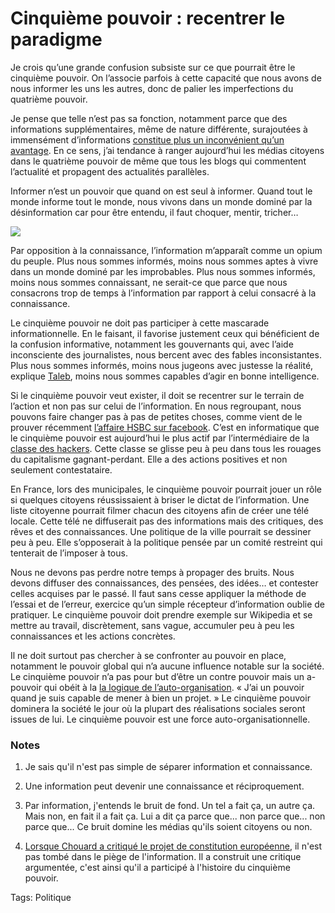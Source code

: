 # Cinquième pouvoir : recentrer le paradigme

Je crois qu’une grande confusion subsiste sur ce que pourrait être le cinquième pouvoir. On l’associe parfois à cette capacité que nous avons de nous informer les uns les autres, donc de palier les imperfections du quatrième pouvoir.

Je pense que telle n’est pas sa fonction, notamment parce que des informations supplémentaires, même de nature différente, surajoutées à immensément d’informations [constitue plus un inconvénient qu’un avantage](http://blog.tcrouzet.com/2007/08/31/information-egale-desinformation/). En ce sens, j’ai tendance à ranger aujourd’hui les médias citoyens dans le quatrième pouvoir de même que tous les blogs qui commentent l’actualité et propagent des actualités parallèles.

Informer n’est un pouvoir que quand on est seul à informer. Quand tout le monde informe tout le monde, nous vivons dans un monde dominé par la désinformation car pour être entendu, il faut choquer, mentir, tricher…

![](http://blog.tcrouzet.comhttps://tcrouzet.com/images_tc/2007/10/pacco7.jpg)

Par opposition à la connaissance, l’information m’apparaît comme un opium du peuple. Plus nous sommes informés, moins nous sommes aptes à vivre dans un monde dominé par les improbables. Plus nous sommes informés, moins nous sommes connaissant, ne serait-ce que parce que nous consacrons trop de temps à l’information par rapport à celui consacré à la connaissance.

Le cinquième pouvoir ne doit pas participer à cette mascarade informationnelle. En le faisant, il favorise justement ceux qui bénéficient de la confusion informative, notamment les gouvernants qui, avec l’aide inconsciente des journalistes, nous bercent avec des fables inconsistantes. Plus nous sommes informés, moins nous jugeons avec justesse la réalité, explique [Taleb](http://blog.tcrouzet.com/2007/09/03/conversation-avec-taleb/), moins nous sommes capables d’agir en bonne intelligence.

Si le cinquième pouvoir veut exister, il doit se recentrer sur le terrain de l’action et non pas sur celui de l’information. En nous regroupant, nous pouvons faire changer pas à pas de petites choses, comme vient de le prouver récemment [l’affaire HSBC sur facebook](http://blog.tcrouzet.com/2007/09/05/les-blogs-ne-sont-pas-tout/). C’est en informatique que le cinquième pouvoir est aujourd’hui le plus actif par l’intermédiaire de la [classe des hackers](http://blog.tcrouzet.com/2007/07/16/loin-d%e2%80%99etre-libre/). Cette classe se glisse peu à peu dans tous les rouages du capitalisme gagnant-perdant. Elle a des actions positives et non seulement contestataire.

En France, lors des municipales, le cinquième pouvoir pourrait jouer un rôle si quelques citoyens réussissaient à briser le dictat de l’information. Une liste citoyenne pourrait filmer chacun des citoyens afin de créer une télé locale. Cette télé ne diffuserait pas des informations mais des critiques, des rêves et des connaissances. Une politique de la ville pourrait se dessiner peu à peu. Elle s’opposerait à la politique pensée par un comité restreint qui tenterait de l’imposer à tous.

Nous ne devons pas perdre notre temps à propager des bruits. Nous devons diffuser des connaissances, des pensées, des idées… et contester celles acquises par le passé. Il faut sans cesse appliquer la méthode de l’essai et de l’erreur, exercice qu’un simple récepteur d’information oublie de pratiquer. Le cinquième pouvoir doit prendre exemple sur Wikipedia et se mettre au travail, discrètement, sans vague, accumuler peu à peu les connaissances et les actions concrètes.

Il ne doit surtout pas chercher à se confronter au pouvoir en place, notamment le pouvoir global qui n’a aucune influence notable sur la société. Le cinquième pouvoir n’a pas pour but d’être un contre pouvoir mais un a-pouvoir qui obéit à la [la logique de l’auto-organisation](http://blog.tcrouzet.com/2007/10/01/confusion-autour-du-bottom-up/). « J’ai un pouvoir quand je suis capable de mener à bien un projet. » Le cinquième pouvoir dominera la société le jour où la plupart des réalisations sociales seront issues de lui. Le cinquième pouvoir est une force auto-organisationnelle.

### Notes

1. Je sais qu'il n'est pas simple de séparer information et connaissance.

2. Une information peut devenir une connaissance et réciproquement.

3. Par information, j'entends le bruit de fond. Un tel a fait ça, un autre ça. Mais non, en fait il a fait ça. Lui a dit ça parce que... non parce que... non parce que... Ce bruit domine les médias qu'ils soient citoyens ou non.

4. [Lorsque Chouard a critiqué le projet de constitution européenne](http://blog.tcrouzet.com/2006/08/02/retour-sur-le-tce/), il n'est pas tombé dans le piège de l'information. Il a construit une critique argumentée, c'est ainsi qu'il a participé à l'histoire du cinquième pouvoir.

Tags: Politique
